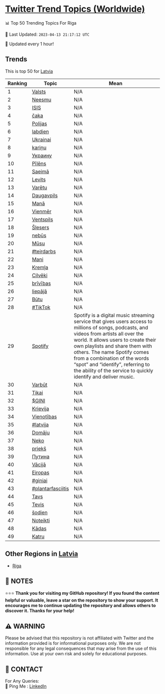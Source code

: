 [Twitter Trend Topics (Worldwide)](https://github.com/ErcinDedeoglu/Twitter-Trend-Topics)
==========


📊 Top 50 Trending Topics For Riga

📆 Last Updated: `2023-04-13 21:17:12 UTC`

🔧 Updated every 1 hour!


## Trends

This is top 50 for [Latvia](</Latvia>)

| Ranking | Topic | Mean |
| ------- | ------------ | ------------ |
| 1 | [Valsts](http://twitter.com/search?q=Valsts) | N/A |
| 2 | [Neesmu](http://twitter.com/search?q=Neesmu) | N/A |
| 3 | [ISIS](http://twitter.com/search?q=ISIS) | N/A |
| 4 | [čaka](http://twitter.com/search?q=%c4%8daka) | N/A |
| 5 | [Polijas](http://twitter.com/search?q=Polijas) | N/A |
| 6 | [labdien](http://twitter.com/search?q=labdien) | N/A |
| 7 | [Ukrainai](http://twitter.com/search?q=Ukrainai) | N/A |
| 8 | [kariņu](http://twitter.com/search?q=kari%c5%86u) | N/A |
| 9 | [Украину](http://twitter.com/search?q=%d0%a3%d0%ba%d1%80%d0%b0%d0%b8%d0%bd%d1%83) | N/A |
| 10 | [Pīlēns](http://twitter.com/search?q=P%c4%abl%c4%93ns) | N/A |
| 11 | [Saeimā](http://twitter.com/search?q=Saeim%c4%81) | N/A |
| 12 | [Levits](http://twitter.com/search?q=Levits) | N/A |
| 13 | [Varētu](http://twitter.com/search?q=Var%c4%93tu) | N/A |
| 14 | [Daugavpils](http://twitter.com/search?q=Daugavpils) | N/A |
| 15 | [Manā](http://twitter.com/search?q=Man%c4%81) | N/A |
| 16 | [Vienmēr](http://twitter.com/search?q=Vienm%c4%93r) | N/A |
| 17 | [Ventspils](http://twitter.com/search?q=Ventspils) | N/A |
| 18 | [Šlesers](http://twitter.com/search?q=%c5%a0lesers) | N/A |
| 19 | [nebūs](http://twitter.com/search?q=neb%c5%abs) | N/A |
| 20 | [Mūsu](http://twitter.com/search?q=M%c5%absu) | N/A |
| 21 | [#teirdarbs](http://twitter.com/search?q=%23teirdarbs) | N/A |
| 22 | [Mani](http://twitter.com/search?q=Mani) | N/A |
| 23 | [Kremļa](http://twitter.com/search?q=Krem%c4%bca) | N/A |
| 24 | [Cilvēki](http://twitter.com/search?q=Cilv%c4%93ki) | N/A |
| 25 | [brīvības](http://twitter.com/search?q=br%c4%abv%c4%abbas) | N/A |
| 26 | [liepājā](http://twitter.com/search?q=liep%c4%81j%c4%81) | N/A |
| 27 | [Būtu](http://twitter.com/search?q=B%c5%abtu) | N/A |
| 28 | [#TikTok](http://twitter.com/search?q=%23TikTok) | N/A |
| 29 | [Spotify](http://twitter.com/search?q=Spotify) | Spotify is a digital music streaming service that gives users access to millions of songs, podcasts, and videos from artists all over the world. It allows users to create their own playlists and share them with others. The name Spotify comes from a combination of the words “spot” and “identify”, referring to the ability of the service to quickly identify and deliver music. |
| 30 | [Varbūt](http://twitter.com/search?q=Varb%c5%abt) | N/A |
| 31 | [Tikai](http://twitter.com/search?q=Tikai) | N/A |
| 32 | [$GINI](http://twitter.com/search?q=%24GINI) | N/A |
| 33 | [Krievija](http://twitter.com/search?q=Krievija) | N/A |
| 34 | [Vienotības](http://twitter.com/search?q=Vienot%c4%abbas) | N/A |
| 35 | [#latvija](http://twitter.com/search?q=%23latvija) | N/A |
| 36 | [Domāju](http://twitter.com/search?q=Dom%c4%81ju) | N/A |
| 37 | [Neko](http://twitter.com/search?q=Neko) | N/A |
| 38 | [priekš](http://twitter.com/search?q=priek%c5%a1) | N/A |
| 39 | [Путина](http://twitter.com/search?q=%d0%9f%d1%83%d1%82%d0%b8%d0%bd%d0%b0) | N/A |
| 40 | [Vācijā](http://twitter.com/search?q=V%c4%81cij%c4%81) | N/A |
| 41 | [Eiropas](http://twitter.com/search?q=Eiropas) | N/A |
| 42 | [#giniai](http://twitter.com/search?q=%23giniai) | N/A |
| 43 | [#plantarfasciitis](http://twitter.com/search?q=%23plantarfasciitis) | N/A |
| 44 | [Tavs](http://twitter.com/search?q=Tavs) | N/A |
| 45 | [Tevis](http://twitter.com/search?q=Tevis) | N/A |
| 46 | [šodien](http://twitter.com/search?q=%c5%a1odien) | N/A |
| 47 | [Noteikti](http://twitter.com/search?q=Noteikti) | N/A |
| 48 | [Kādas](http://twitter.com/search?q=K%c4%81das) | N/A |
| 49 | [Katru](http://twitter.com/search?q=Katru) | N/A |



## Other Regions in [Latvia](</Latvia>)

* [Riga](</Latvia/Riga.md>)



## 📝 NOTES

⭐⭐⭐ **Thank you for visiting my GitHub repository! If you found the content helpful or valuable, leave a star on the repository to show your support. It encourages me to continue updating the repository and allows others to discover it. Thanks for your help!**


## ⚠️ WARNING

Please be advised that this repository is not affiliated with Twitter and the information provided is for informational purposes only. We are not responsible for any legal consequences that may arise from the use of this information. Use at your own risk and solely for educational purposes.


## 📨 CONTACT

 For Any Queries:  
            🏓 Ping Me : [LinkedIn](https://www.linkedin.com/in/ercindedeoglu/)
